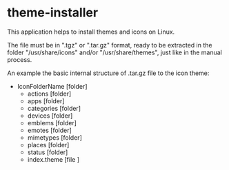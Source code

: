 # theme-installer
This application helps to install themes and icons on Linux.

The file must be in ".tgz" or ".tar.gz" format, ready to be extracted in the folder "/usr/share/icons" and/or "/usr/share/themes", just like in the manual process.

An example the basic internal structure of .tar.gz file to the icon theme:
- IconFolderName	[folder]
	+ actions 	[folder]
	+ apps 		[folder]
	+ categories 	[folder]
	+ devices 	[folder]
	+ emblems 	[folder]
	+ emotes 	[folder]
	+ mimetypes 	[folder]
	+ places 	[folder]
	+ status 	[folder]
	+ index.theme 	[file  ]


